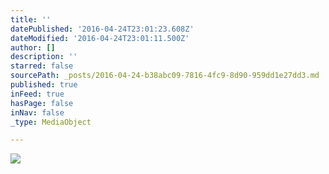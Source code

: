 ```yaml
---
title: ''
datePublished: '2016-04-24T23:01:23.608Z'
dateModified: '2016-04-24T23:01:11.500Z'
author: []
description: ''
starred: false
sourcePath: _posts/2016-04-24-b38abc09-7816-4fc9-8d90-959dd1e27dd3.md
published: true
inFeed: true
hasPage: false
inNav: false
_type: MediaObject

---
```

![](https://the-grid-user-content.s3-us-west-2.amazonaws.com/383ff58a-c52c-42eb-952d-922ad65d82bb.jpg)